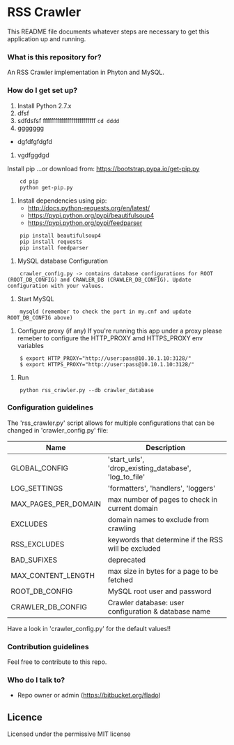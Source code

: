 # RSS Crawler #

This README file documents whatever steps are necessary to get this application up and running.

### What is this repository for? ###

An RSS Crawler implementation in Phyton and MySQL.

### How do I get set up? ###

1. Install Python 2.7.x
1. dfsf
1. sdfdsfsf
ffffffffffffffffffffffffff
```cd dddd```
1. ggggggg
* dgfdfgfdgfd
1. vgdfggdgd


Install pip
...or download from:  https://bootstrap.pypa.io/get-pip.py
```
	cd pip
	python get-pip.py
```
1. Install dependencies using pip:
	* http://docs.python-requests.org/en/latest/
	* https://pypi.python.org/pypi/beautifulsoup4
	* https://pypi.python.org/pypi/feedparser
```
	pip install beautifulsoup4
	pip install requests
	pip install feedparser
```
1. MySQL database Configuration
```
	crawler_config.py -> contains database configurations for ROOT (ROOT_DB_CONFIG) and CRAWLER_DB (CRAWLER_DB_CONFIG). Update configuration with your values.
```
1. Start MySQL
```
	mysqld (remember to check the port in my.cnf and update ROOT_DB_CONFIG above)
```
1. Configure proxy (if any)
If you're running this app under a proxy please remeber to configure the HTTP_PROXY amd HTTPS_PROXY env variables
```
	$ export HTTP_PROXY="http://user:pass@10.10.1.10:3128/"
	$ export HTTPS_PROXY="http://user:pass@10.10.1.10:3128/"
```	
1. Run 
```
	python rss_crawler.py --db crawler_database
```

### Configuration guidelines ###

The 'rss_crawler.py' script allows for multiple configurations that can be changed in 'crawler_config.py' file:

| Name | Description |
| ------------- | ----------- |
| GLOBAL_CONFIG    | 'start_urls', 'drop_existing_database', 'log_to_file' |
| LOG_SETTINGS     |  'formatters', 'handlers', 'loggers' |
| MAX_PAGES_PER_DOMAIN | max number of pages to check in current domain |
| EXCLUDES | domain names to exclude from crawling |
| RSS_EXCLUDES | keywords that determine if the RSS will be excluded |
| BAD_SUFIXES | deprecated |
| MAX_CONTENT_LENGTH | max size in bytes for a page to be fetched |
| ROOT_DB_CONFIG | MySQL root user and password |
| CRAWLER_DB_CONFIG | Crawler database: user configuration & database name |

Have a look in 'crawler_config.py' for the default values!!


### Contribution guidelines ###

Feel free to contribute to this repo. 

### Who do I talk to? ###

* Repo owner or admin (https://bitbucket.org/flado)

## Licence
Licensed under the permissive MIT license